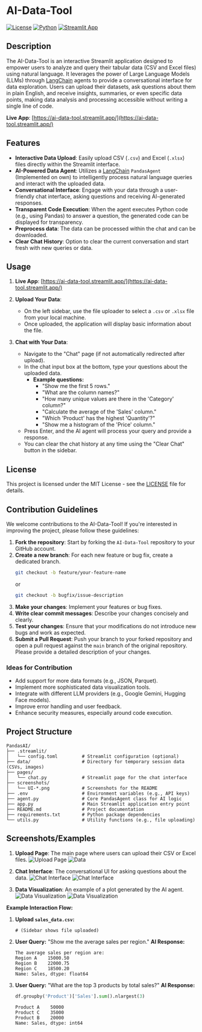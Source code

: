 # AI-Data-Tool

[![License](https://img.shields.io/github/license/Kasa-Harendra/AI-Data-Tool?color=blue)](LICENSE)
[![Python](https://img.shields.io/badge/Python-3.8%2B-blue)](https://www.python.org/)
[![Streamlit App](https://img.shields.io/badge/Streamlit-App-FF4B4B)](https://streamlit.io/)

## Description

The AI-Data-Tool is an interactive Streamlit application designed to empower users to analyze and query their tabular data (CSV and Excel files) using natural language. It leverages the power of Large Language Models (LLMs) through [LangChain](https://www.langchain.com/) agents to provide a conversational interface for data exploration. Users can upload their datasets, ask questions about them in plain English, and receive insights, summaries, or even specific data points, making data analysis and processing accessible without writing a single line of code.

**Live App**: [https://ai-data-tool.streamlit.app/](https://ai-data-tool.streamlit.app/)

## Features

*   **Interactive Data Upload**: Easily upload CSV (`.csv`) and Excel (`.xlsx`) files directly within the Streamlit interface.
*   **AI-Powered Data Agent**: Utilizes a [LangChain](https://www.langchain.com/) `PandasAgent` (Implemented on own) to intelligently process natural language queries and interact with the uploaded data.
*   **Conversational Interface**: Engage with your data through a user-friendly chat interface, asking questions and receiving AI-generated responses.
*   **Transparent Code Execution**: When the agent executes Python code (e.g., using Pandas) to answer a question, the generated code can be displayed for transparency.
*   **Preprocess data**: The data can be processed within the chat and can be downloaded. 
*   **Clear Chat History**: Option to clear the current conversation and start fresh with new queries or data.



## Usage

1. **Live App**: [https://ai-data-tool.streamlit.app/](https://ai-data-tool.streamlit.app/)

2.  **Upload Your Data**:
    *   On the left sidebar, use the file uploader to select a `.csv` or `.xlsx` file from your local machine.
    *   Once uploaded, the application will display basic information about the file.

3.  **Chat with Your Data**:
    *   Navigate to the "Chat" page (if not automatically redirected after upload).
    *   In the chat input box at the bottom, type your questions about the uploaded data.
        *   **Example questions:**
            *   "Show me the first 5 rows."
            *   "What are the column names?"
            *   "How many unique values are there in the 'Category' column?"
            *   "Calculate the average of the 'Sales' column."
            *   "Which 'Product' has the highest 'Quantity'?"
            *   "Show me a histogram of the 'Price' column."
    *   Press Enter, and the AI agent will process your query and provide a response.
    *   You can clear the chat history at any time using the "Clear Chat" button in the sidebar.

## License

This project is licensed under the MIT License - see the [LICENSE](LICENSE) file for details.

## Contribution Guidelines

We welcome contributions to the AI-Data-Tool! If you're interested in improving the project, please follow these guidelines:

1.  **Fork the repository**: Start by forking the `AI-Data-Tool` repository to your GitHub account.
2.  **Create a new branch**: For each new feature or bug fix, create a dedicated branch.
    ```bash
    git checkout -b feature/your-feature-name
    ```
    or
    ```bash
    git checkout -b bugfix/issue-description
    ```
3.  **Make your changes**: Implement your features or bug fixes.
4.  **Write clear commit messages**: Describe your changes concisely and clearly.
5.  **Test your changes**: Ensure that your modifications do not introduce new bugs and work as expected.
6.  **Submit a Pull Request**: Push your branch to your forked repository and open a pull request against the `main` branch of the original repository. Please provide a detailed description of your changes.

### Ideas for Contribution

*   Add support for more data formats (e.g., JSON, Parquet).
*   Implement more sophisticated data visualization tools.
*   Integrate with different LLM providers (e.g., Google Gemini, Hugging Face models).
*   Improve error handling and user feedback.
*   Enhance security measures, especially around code execution.

## Project Structure

```
PandasAI/
├── .streamlit/
│   └── config.toml         # Streamlit configuration (optional)
├── data/                   # Directory for temporary session data (CSVs, images)
├── pages/
│   └── chat.py             # Streamlit page for the chat interface
├── screenshots/
│   └── UI-*.png            # Screenshots for the README
├── .env                    # Environment variables (e.g., API keys)
├── agent.py                # Core PandasAgent class for AI logic
├── app.py                  # Main Streamlit application entry point
├── README.md               # Project documentation
├── requirements.txt        # Python package dependencies
└── utils.py                # Utility functions (e.g., file uploading)
```

## Screenshots/Examples

1.  **Upload Page**: The main page where users can upload their CSV or Excel files.
    ![Upload Page](./screenshots/UI-1.png)
    ![Data](./screenshots/UI-2.png)

2.  **Chat Interface**: The conversational UI for asking questions about the data.
    ![Chat Interface](./screenshots/UI-3.png)
    ![Chat Interface](./screenshots/UI-4.png)

3.  **Data Visualization**: An example of a plot generated by the AI agent.
    ![Data Visualization](./screenshots/UI-5.png)
    ![Data Visualization](./screenshots/UI-6.png)


**Example Interaction Flow:**

1.  **Upload `sales_data.csv`:**
    ```
    # (Sidebar shows file uploaded)
    ```
2.  **User Query:** "Show me the average sales per region."
    **AI Response:**
    ```
    The average sales per region are:
    Region A    15000.50
    Region B    22000.75
    Region C    18500.20
    Name: Sales, dtype: float64
    ```
3.  **User Query:** "What are the top 3 products by total sales?"
    **AI Response:**
    ```python
    df.groupby('Product')['Sales'].sum().nlargest(3)
    ```
    ```
    Product A    50000
    Product C    35000
    Product B    20000
    Name: Sales, dtype: int64
    ```